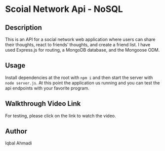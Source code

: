 # Scoial Network Api - NoSQL

## Description

This is an API for a social network web application where users can share their thoughts, react to friends’ thoughts, and create a friend list. I have used Express.js for routing, a MongoDB database, and the Mongoose ODM.

## Usage

Install dependencies at the root with `npm i` and then start the server with `node server.js`. At this point the application us running and you can test the api endpoints with your favorite program.

## Walkthrough Video Link

For testing, please click on the link to watch the video.

## Author

Iqbal Ahmadi

